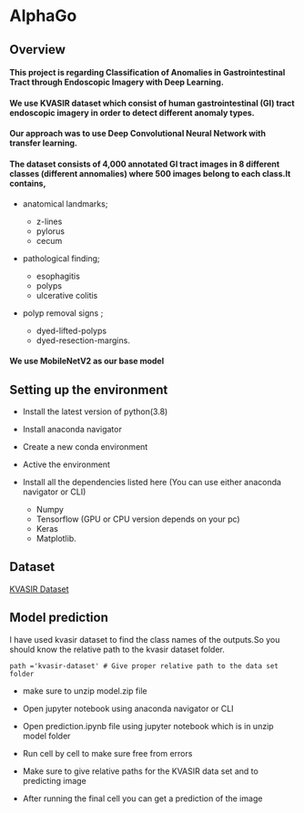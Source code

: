 # AlphaGo

## Overview

#### This project is regarding Classification of Anomalies  in Gastrointestinal Tract through Endoscopic Imagery with Deep Learning. 

#### We use KVASIR dataset which consist of human gastrointestinal (GI) tract endoscopic imagery in order to detect different anomaly types.

#### Our approach was to use Deep Convolutional Neural Network with transfer learning.

#### The dataset consists of 4,000 annotated GI tract images in 8 different classes (different annomalies) where 500 images belong to each class.It contains,

* anatomical landmarks; 
    * z-lines
    * pylorus
    * cecum 

* pathological finding; 
    * esophagitis
    * polyps
    * ulcerative colitis

* polyp removal signs ; 
    * dyed-lifted-polyps
    * dyed-resection-margins.

#### We use MobileNetV2 as our base model

## Setting up the environment

* Install the latest version of python(3.8)

* Install anaconda navigator

* Create a new conda environment

* Active the environment

* Install all the dependencies listed here (You can use either anaconda navigator or CLI)
  
    * Numpy
    * Tensorflow (GPU or CPU version depends on your pc)
    * Keras
    * Matplotlib.

## Dataset
   
   [KVASIR Dataset](https://datasets.simula.no/kvasir/)
    
## Model prediction

I have used kvasir dataset to find the class names of the outputs.So you should know the relative path to the kvasir dataset folder.

```{python}
path ='kvasir-dataset' # Give proper relative path to the data set folder
```
 
* make sure to unzip model.zip file
    
* Open jupyter notebook using anaconda navigator or CLI

* Open prediction.ipynb file using jupyter notebook which is in unzip model folder

* Run cell by cell to make sure free from errors

* Make sure to give relative paths for the KVASIR data set and to predicting image

* After running the final cell you can get a prediction of the image


